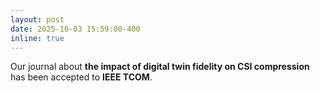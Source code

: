 ```yaml
---
layout: post
date: 2025-10-03 15:59:00-400 
inline: true
---
```


Our journal about **the impact of digital twin fidelity on CSI compression** has been accepted to **IEEE TCOM**.
